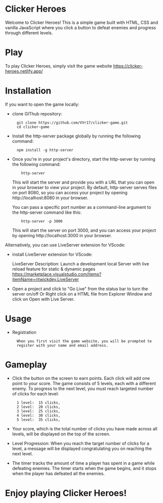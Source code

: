 # Clicker Heroes

Welcome to Clicker Heroes! This is a simple game built with HTML, CSS and
vanilla JavaScript where you click a button to defeat enemies and progress
through different levels.

# Play

To play Clicker Heroes, simply visit the game website
https://clicker-heroes.netlify.app/

# Installation

If you want to open the game locally:

- clone GIThub repository:

        git clone https://github.com/VVr17/clicker-game.git
        cd clicker-game

- Install the http-server package globally by running the following command:

        npm install -g http-server

- Once you're in your project's directory, start the http-server by running the
  following command:

          http-server

  This will start the server and provide you with a URL that you can open in
  your browser to view your project. By default, http-server serves files on
  port 8080, so you can access your project by opening http://localhost:8080 in
  your browser.

  You can pass a specific port number as a command-line argument to the
  http-server command like this:

          http-server -p 3000

  This will start the server on port 3000, and you can access your project by
  opening http://localhost:3000 in your browser.

Alternatively, you can use LiveServer extension for VScode:

- install LiveServer extension for VScode:

  LiveServer Description: Launch a development local Server with live reload
  feature for static & dynamic pages
  https://marketplace.visualstudio.com/items?itemName=ritwickdey.LiveServer

- Open a project and click to "Go Live" from the status bar to turn the server
  on/off Or Right click on a HTML file from Explorer Window and click on Open
  with Live Server.

# Usage

- Registration

        When you first visit the game website, you will be prompted to
        register with your name and email address.

# Gameplay

- Click the button on the screen to earn points. Each click will add one point
  to your score. The game consists of 5 levels, each with a different enemy. To
  progress to the next level, you must reach targeted number of clicks for each
  level:

        1 level:  15 clicks,
        2 level:  20 clicks,
        3 level:  25 clicks,
        4 level:  30 clicks,
        5 level:  35 clicks,

- Your score, which is the total number of clicks you have made across all
  levels, will be displayed on the top of the screen.

- Level Progression: When you reach the target number of clicks for a level, a
  message will be displayed congratulating you on reaching the next level.

- The timer tracks the amount of time a player has spent in a game while
  defeating enemies. The timer starts when the game begins, and it stops when
  the player has defeated all the enemies.

# Enjoy playing Clicker Heroes!
